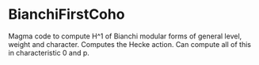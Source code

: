 # BianchiFirstCoho
Magma code to compute H^1 of Bianchi modular forms of general level, weight and character. Computes the Hecke action. Can compute all of this in characteristic 0 and p. 
